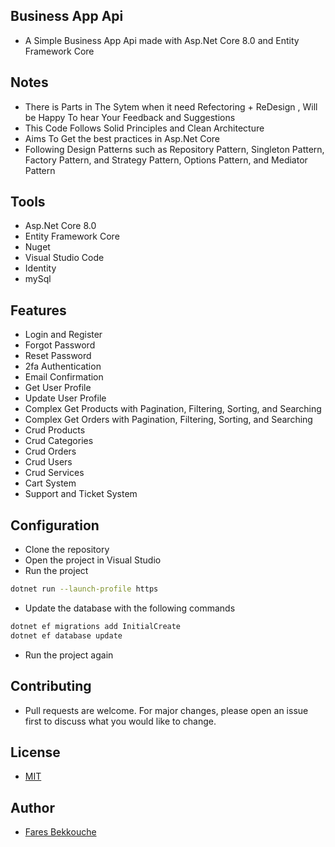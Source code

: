 ## Business App Api

- A Simple Business App Api made with Asp.Net Core 8.0  and Entity Framework Core

## Notes

- There is Parts in The Sytem when it need Refectoring +  ReDesign , Will be Happy To hear Your Feedback and Suggestions
- This Code Follows Solid Principles and Clean Architecture
- Aims To Get the best practices in Asp.Net Core
- Following Design Patterns such as Repository Pattern, Singleton Pattern, Factory Pattern, and Strategy Pattern, Options Pattern, and Mediator Pattern

## Tools

- Asp.Net Core 8.0
- Entity Framework Core
- Nuget
- Visual Studio Code
- Identity
- mySql

## Features

- Login and Register
- Forgot Password
- Reset Password
- 2fa Authentication
- Email Confirmation
- Get User Profile
- Update User Profile
- Complex Get Products with Pagination, Filtering, Sorting, and Searching
- Complex Get Orders with Pagination, Filtering, Sorting, and Searching
- Crud Products
- Crud Categories
- Crud Orders
- Crud Users
- Crud Services
- Cart System
- Support and Ticket System

## Configuration

- Clone the repository
- Open the project in Visual Studio
- Run the project

``` bash
dotnet run --launch-profile https
```

- Update the database with the following commands

```bash
dotnet ef migrations add InitialCreate
dotnet ef database update
```

- Run the project again

## Contributing

- Pull requests are welcome. For major changes, please open an issue first to discuss what you would like to change.

## License

- [MIT](https://choosealicense.com/licenses/mit/)

## Author

- [Fares Bekkouche](https//github.com/1farz1)

```
